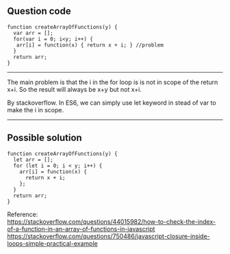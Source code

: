 Question code
----------------
```
function createArrayOfFunctions(y) {
  var arr = [];
  for(var i = 0; i<y; i++) {
   arr[i] = function(x) { return x + i; } //problem
  }
  return arr;
}
```

*************************
The main problem is that the i in the for loop is is not in scope of the return x+i.
So the result will always be x+y but not x+i.

By stackoverflow. In ES6, we can simply use let keyword in stead of var to make the i in scope.
*************************

Possible solution
----------------------
```
function createArrayOfFunctions(y) {
  let arr = [];
  for (let i = 0; i < y; i++) {
    arr[i] = function(x) {
      return x + i;
    };
  }
  return arr;
}
```

Reference:
<br>
https://stackoverflow.com/questions/44015982/how-to-check-the-index-of-a-function-in-an-array-of-functions-in-javascript
<br>
https://stackoverflow.com/questions/750486/javascript-closure-inside-loops-simple-practical-example
